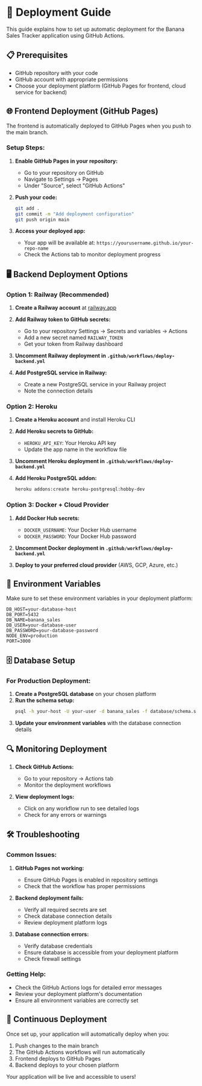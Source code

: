 # 🚀 Deployment Guide

This guide explains how to set up automatic deployment for the Banana Sales Tracker application using GitHub Actions.

## 📋 Prerequisites

- GitHub repository with your code
- GitHub account with appropriate permissions
- Choose your deployment platform (GitHub Pages for frontend, cloud service for backend)

## 🌐 Frontend Deployment (GitHub Pages)

The frontend is automatically deployed to GitHub Pages when you push to the main branch.

### Setup Steps:

1. **Enable GitHub Pages in your repository:**
   - Go to your repository on GitHub
   - Navigate to Settings → Pages
   - Under "Source", select "GitHub Actions"

2. **Push your code:**
   ```bash
   git add .
   git commit -m "Add deployment configuration"
   git push origin main
   ```

3. **Access your deployed app:**
   - Your app will be available at: `https://yourusername.github.io/your-repo-name`
   - Check the Actions tab to monitor deployment progress

## 🖥️ Backend Deployment Options

### Option 1: Railway (Recommended)

1. **Create a Railway account** at [railway.app](https://railway.app)

2. **Add Railway token to GitHub secrets:**
   - Go to your repository Settings → Secrets and variables → Actions
   - Add a new secret named `RAILWAY_TOKEN`
   - Get your token from Railway dashboard

3. **Uncomment Railway deployment in `.github/workflows/deploy-backend.yml`**

4. **Add PostgreSQL service in Railway:**
   - Create a new PostgreSQL service in your Railway project
   - Note the connection details

### Option 2: Heroku

1. **Create a Heroku account** and install Heroku CLI

2. **Add Heroku secrets to GitHub:**
   - `HEROKU_API_KEY`: Your Heroku API key
   - Update the app name in the workflow file

3. **Uncomment Heroku deployment in `.github/workflows/deploy-backend.yml`**

4. **Add Heroku PostgreSQL addon:**
   ```bash
   heroku addons:create heroku-postgresql:hobby-dev
   ```

### Option 3: Docker + Cloud Provider

1. **Add Docker Hub secrets:**
   - `DOCKER_USERNAME`: Your Docker Hub username
   - `DOCKER_PASSWORD`: Your Docker Hub password

2. **Uncomment Docker deployment in `.github/workflows/deploy-backend.yml`**

3. **Deploy to your preferred cloud provider** (AWS, GCP, Azure, etc.)

## 🔧 Environment Variables

Make sure to set these environment variables in your deployment platform:

```env
DB_HOST=your-database-host
DB_PORT=5432
DB_NAME=banana_sales
DB_USER=your-database-user
DB_PASSWORD=your-database-password
NODE_ENV=production
PORT=3000
```

## 🗄️ Database Setup

### For Production Deployment:

1. **Create a PostgreSQL database** on your chosen platform
2. **Run the schema setup:**
   ```bash
   psql -h your-host -U your-user -d banana_sales -f database/schema.sql
   ```
3. **Update your environment variables** with the database connection details

## 🔍 Monitoring Deployment

1. **Check GitHub Actions:**
   - Go to your repository → Actions tab
   - Monitor the deployment workflows

2. **View deployment logs:**
   - Click on any workflow run to see detailed logs
   - Check for any errors or warnings

## 🛠️ Troubleshooting

### Common Issues:

1. **GitHub Pages not working:**
   - Ensure GitHub Pages is enabled in repository settings
   - Check that the workflow has proper permissions

2. **Backend deployment fails:**
   - Verify all required secrets are set
   - Check database connection details
   - Review deployment platform logs

3. **Database connection errors:**
   - Verify database credentials
   - Ensure database is accessible from your deployment platform
   - Check firewall settings

### Getting Help:

- Check the GitHub Actions logs for detailed error messages
- Review your deployment platform's documentation
- Ensure all environment variables are correctly set

## 🔄 Continuous Deployment

Once set up, your application will automatically deploy when you:

1. Push changes to the main branch
2. The GitHub Actions workflows will run automatically
3. Frontend deploys to GitHub Pages
4. Backend deploys to your chosen platform

Your application will be live and accessible to users!